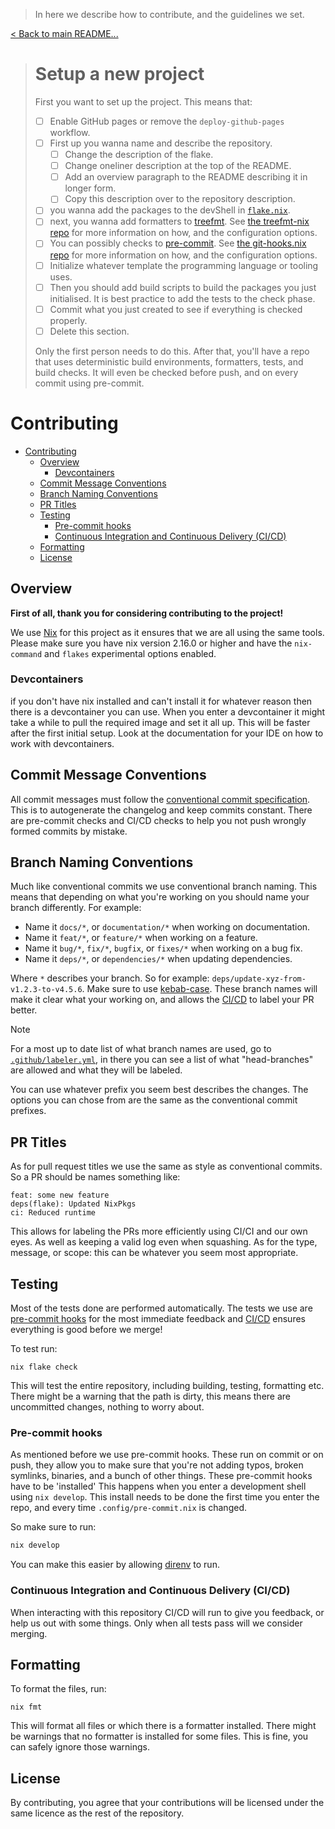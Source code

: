 > In here we describe how to contribute, and the guidelines we set.

[< Back to main README...](./README.md)

> # Setup a new project
>
> First you want to set up the project. This means that:
>
> - [ ] Enable GitHub pages or remove the `deploy-github-pages` workflow.
> - [ ] First up you wanna name and describe the repository.
>   - [ ] Change the description of the flake.
>   - [ ] Change oneliner description at the top of the README.
>   - [ ] Add an overview paragraph to the README describing it in longer form.
>   - [ ] Copy this description over to the repository description.
> - [ ] you wanna add the packages to the devShell in [`flake.nix`](flake.nix).
> - [ ] next, you wanna add formatters to [treefmt](.config/treefmt.nix). See [the treefmt-nix repo](https://github.com/numtide/treefmt-nix) for more information on how, and the configuration options.
> - [ ] You can possibly checks to [pre-commit](.config/pre-commit.nix). See [the git-hooks.nix repo](https://github.com/cachix/git-hooks.nix) for more information on how, and the configuration options.
> - [ ] Initialize whatever template the programming language or tooling uses.
> - [ ] Then you should add build scripts to build the packages you just initialised. It is best practice to add the tests to the check phase.
> - [ ] Commit what you just created to see if everything is checked properly.
> - [ ] Delete this section.
>
> Only the first person needs to do this. After that, you'll have a repo that uses deterministic build environments, formatters, tests, and build checks. It will even be checked before push, and on every commit using pre-commit.

# Contributing

- [Contributing](#contributing)
  - [Overview](#overview)
    - [Devcontainers](#devcontainers)
  - [Commit Message Conventions](#commit-message-conventions)
  - [Branch Naming Conventions](#branch-naming-conventions)
  - [PR Titles](#pr-titles)
  - [Testing](#testing)
    - [Pre-commit hooks](#pre-commit-hooks)
    - [Continuous Integration and Continuous Delivery (CI/CD)](#continuous-integration-and-continuous-delivery-cicd)
  - [Formatting](#formatting)
  - [License](#license)

## Overview

**First of all, thank you for considering contributing to the project!**

We use [Nix](https://nixos.org) for this project as it ensures that we are all using the same tools. Please make sure you have nix version 2.16.0 or higher and have the `nix-command` and `flakes` experimental options enabled.

### Devcontainers

if you don't have nix installed and can't install it for whatever reason then there is a devcontainer you can use. When you enter a devcontainer it might take a while to pull the required image and set it all up. This will be faster after the first initial setup. Look at the documentation for your IDE on how to work with devcontainers.

## Commit Message Conventions

All commit messages must follow the [conventional commit specification](https://www.conventionalcommits.org/en/v1.0.0/#specification). This is to autogenerate the changelog and keep commits constant. There are pre-commit checks and CI/CD checks to help you not push wrongly formed commits by mistake.

## Branch Naming Conventions

Much like conventional commits we use conventional branch naming. This means that depending on what you're working on you should name your branch differently. For example:

- Name it `docs/*`, or `documentation/*` when working on documentation.
- Name it `feat/*`, or `feature/*` when working on a feature.
- Name it `bug/*`, `fix/*`, `bugfix`, or `fixes/*` when working on a bug fix.
- Name it `deps/*`, or `dependencies/*` when updating dependencies.

Where `*` describes your branch. So for example: `deps/update-xyz-from-v1.2.3-to-v4.5.6`. Make sure to use [kebab-case](https://developer.mozilla.org/en-US/docs/Glossary/Kebab_case). These branch names will make it clear what your working on, and allows the [CI/CD](#continuous-integration-and-continuous-delivery-cicd) to label your PR better.

> [!NOTE]
> For a most up to date list of what branch names are used, go to [`.github/labeler.yml`](.github/labeler.yml), in there you can see a list of what "head-branches" are allowed and what they will be labeled.

You can use whatever prefix you seem best describes the changes. The options you can chose from are the same as the conventional commit prefixes.

## PR Titles

As for pull request titles we use the same as style as conventional commits. So a PR should be names something like:

```
feat: some new feature
deps(flake): Updated NixPkgs
ci: Reduced runtime 
```

This allows for labeling the PRs more efficiently using CI/CI and our own eyes. As well as keeping a valid log even when squashing. As for the type, message, or scope: this can be whatever you seem most appropriate.

## Testing

Most of the tests done are performed automatically. The tests we use are [pre-commit hooks](#pre-commit-hooks) for the most immediate feedback and [CI/CD](#continuous-integration-and-continuous-delivery-cicd) ensures everything is good before we merge!

To test run:

```SH
nix flake check
```

This will test the entire repository, including building, testing, formatting etc. There might be a warning that the path is dirty, this means there are uncommitted changes, nothing to worry about.

### Pre-commit hooks

As mentioned before we use pre-commit hooks. These run on commit or on push, they allow you to make sure that you're not adding typos, broken symlinks, binaries, and a bunch of other things. These pre-commit hooks have to be 'installed' This happens when you enter a development shell using `nix develop`. This install needs to be done the first time you enter the repo, and every time `.config/pre-commit.nix` is changed.

So make sure to run:

```sh
nix develop 
```

You can make this easier by allowing [direnv](https://direnv.net/) to run.

### Continuous Integration and Continuous Delivery (CI/CD)

When interacting with this repository CI/CD will run to give you feedback, or help us out with some things. Only when all tests pass will we consider merging.

## Formatting

To format the files, run:

```SH
nix fmt
```

This will format all files or which there is a formatter installed. There might be warnings that no formatter is installed for some files. This is fine, you can safely ignore those warnings.

## License

By contributing, you agree that your contributions will be licensed under the same licence as the rest of the repository.
